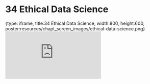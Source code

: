 # 34 Ethical Data Science
 
{type: iframe, title:34 Ethical Data Science, width:800, height:600, poster:resources/chapt_screen_images/ethical-data-science.png}
![](https://datatrail-jhu.github.io/DataTrail/no_toc/ethical-data-science.html)
 

 
